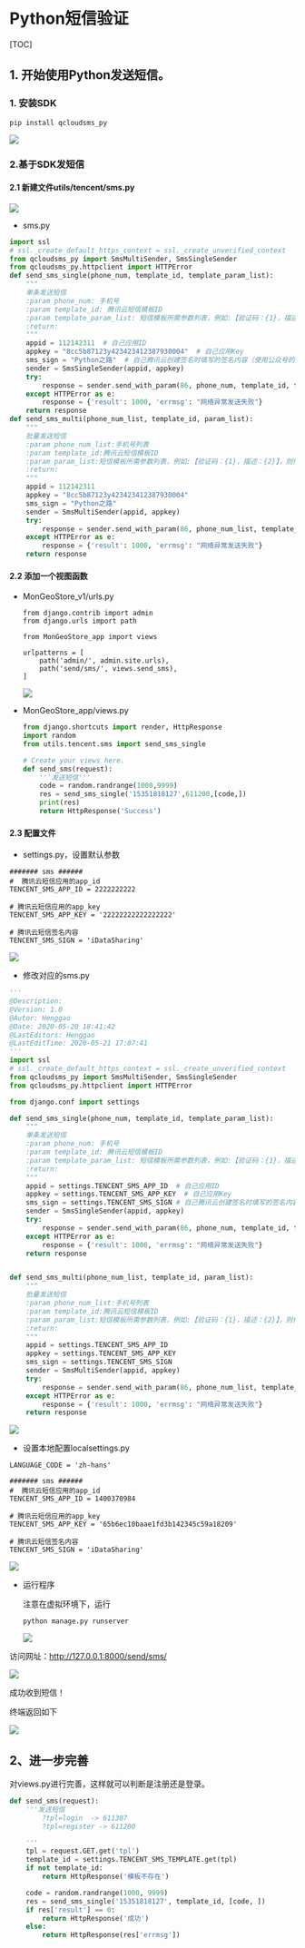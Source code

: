# Python短信验证
[TOC]

## 1. 开始使用Python发送短信。

### 1. 安装SDK

```
pip install qcloudsms_py
```

![](IMG/henggao_2020-05-20_18-39-50.png)

### 2.基于SDK发短信

#### 2.1 新建文件utils/tencent/sms.py

![](IMG/henggao_2020-05-21_16-48-16.png)

- sms.py

```python
import ssl
# ssl._create_default_https_context = ssl._create_unverified_context
from qcloudsms_py import SmsMultiSender, SmsSingleSender
from qcloudsms_py.httpclient import HTTPError
def send_sms_single(phone_num, template_id, template_param_list):
    """
    单条发送短信
    :param phone_num: 手机号
    :param template_id: 腾讯云短信模板ID
    :param template_param_list: 短信模板所需参数列表，例如:【验证码：{1}，描述：{2}】，则传递参数 [888,666]按顺序去格式化模板
    :return:
    """
    appid = 112142311  # 自己应用ID
    appkey = "8cc5b87123y423423412387930004"  # 自己应用Key
    sms_sign = "Python之路"  # 自己腾讯云创建签名时填写的签名内容（使用公众号的话这个值一般是公众号全称或简称）
    sender = SmsSingleSender(appid, appkey)
    try:
        response = sender.send_with_param(86, phone_num, template_id, template_param_list, sign=sms_sign)
    except HTTPError as e:
        response = {'result': 1000, 'errmsg': "网络异常发送失败"}
    return response
def send_sms_multi(phone_num_list, template_id, param_list):
    """
    批量发送短信
    :param phone_num_list:手机号列表
    :param template_id:腾讯云短信模板ID
    :param param_list:短信模板所需参数列表，例如:【验证码：{1}，描述：{2}】，则传递参数 [888,666]按顺序去格式化模板
    :return:
    """
    appid = 112142311
    appkey = "8cc5b87123y423423412387930004"
    sms_sign = "Python之路"
    sender = SmsMultiSender(appid, appkey)
    try:
        response = sender.send_with_param(86, phone_num_list, template_id, param_list, sign=sms_sign)
    except HTTPError as e:
        response = {'result': 1000, 'errmsg': "网络异常发送失败"}
    return response
```

#### 2.2 添加一个视图函数

- MonGeoStore_v1/urls.py

  ```
  from django.contrib import admin
  from django.urls import path
  
  from MonGeoStore_app import views
  
  urlpatterns = [
      path('admin/', admin.site.urls),
      path('send/sms/', views.send_sms),
  ]
  ```

  ![](IMG/henggao_2020-05-21_20-28-25.png)

- MonGeoStore_app/views.py

  ```python
  from django.shortcuts import render, HttpResponse
  import random 
  from utils.tencent.sms import send_sms_single
  
  # Create your views here.
  def send_sms(request):
      '''发送短信'''
      code = random.randrange(1000,9999)
      res = send_sms_single('15351818127',611200,[code,])
      print(res)
      return HttpResponse('Success')
  ```

#### 2.3 配置文件

- settings.py，设置默认参数

```
####### sms ######
#  腾讯云短信应用的app_id
TENCENT_SMS_APP_ID = 2222222222

# 腾讯云短信应用的app_key
TENCENT_SMS_APP_KEY = '22222222222222222'

# 腾讯云短信签名内容
TENCENT_SMS_SIGN = 'iDataSharing'
```

![](IMG/henggao_2020-05-21_20-30-20.png)

- 修改对应的sms.py

```python
'''
@Description: 
@Version: 1.0
@Autor: Henggao
@Date: 2020-05-20 18:41:42
@LastEditors: Henggao
@LastEditTime: 2020-05-21 17:07:41
'''
import ssl
# ssl._create_default_https_context = ssl._create_unverified_context
from qcloudsms_py import SmsMultiSender, SmsSingleSender
from qcloudsms_py.httpclient import HTTPError

from django.conf import settings

def send_sms_single(phone_num, template_id, template_param_list):
    """
    单条发送短信
    :param phone_num: 手机号
    :param template_id: 腾讯云短信模板ID
    :param template_param_list: 短信模板所需参数列表，例如:【验证码：{1}，描述：{2}】，则传递参数 [888,666]按顺序去格式化模板
    :return:
    """
    appid = settings.TENCENT_SMS_APP_ID  # 自己应用ID
    appkey = settings.TENCENT_SMS_APP_KEY  # 自己应用Key
    sms_sign = settings.TENCENT_SMS_SIGN # 自己腾讯云创建签名时填写的签名内容（使用公众号的话这个值一般是公众号全称或简称）
    sender = SmsSingleSender(appid, appkey)
    try:
        response = sender.send_with_param(86, phone_num, template_id, template_param_list, sign=sms_sign)
    except HTTPError as e:
        response = {'result': 1000, 'errmsg': "网络异常发送失败"}
    return response


def send_sms_multi(phone_num_list, template_id, param_list):
    """
    批量发送短信
    :param phone_num_list:手机号列表
    :param template_id:腾讯云短信模板ID
    :param param_list:短信模板所需参数列表，例如:【验证码：{1}，描述：{2}】，则传递参数 [888,666]按顺序去格式化模板
    :return:
    """
    appid = settings.TENCENT_SMS_APP_ID 
    appkey = settings.TENCENT_SMS_APP_KEY
    sms_sign = settings.TENCENT_SMS_SIGN
    sender = SmsMultiSender(appid, appkey)
    try:
        response = sender.send_with_param(86, phone_num_list, template_id, param_list, sign=sms_sign)
    except HTTPError as e:
        response = {'result': 1000, 'errmsg': "网络异常发送失败"}
    return response

```

![](IMG/henggao_2020-05-21_20-33-41.png)

- 设置本地配置localsettings.py

```
LANGUAGE_CODE = 'zh-hans'

####### sms ######
#  腾讯云短信应用的app_id
TENCENT_SMS_APP_ID = 1400370984

# 腾讯云短信应用的app_key
TENCENT_SMS_APP_KEY = '65b6ec10baae1fd3b142345c59a18209'

# 腾讯云短信签名内容
TENCENT_SMS_SIGN = 'iDataSharing'
```

![](IMG/henggao_2020-05-21_20-31-25.png)

- 运行程序

  注意在虚拟环境下，运行

  ```
  python manage.py runserver
  ```

  ![](IMG/henggao_2020-05-21_20-38-13.png)

访问网址：http://127.0.0.1:8000/send/sms/

![](IMG/henggao_2020-05-21_20-36-49.png)

成功收到短信！

终端返回如下

![](IMG/henggao_2020-05-21_20-40-13.png)



## 2、进一步完善

对views.py进行完善，这样就可以判断是注册还是登录。

```python
def send_sms(request):
    '''发送短信
        ?tpl=login  -> 611307
        ?tpl=register -> 611200

    '''
    tpl = request.GET.get('tpl')
    template_id = settings.TENCENT_SMS_TEMPLATE.get(tpl)
    if not template_id:
        return HttpResponse('模板不存在') 

    code = random.randrange(1000, 9999)
    res = send_sms_single('15351818127', template_id, [code, ])
    if res['result'] == 0:
        return HttpResponse('成功')
    else:
        return HttpResponse(res['errmsg'])

```

